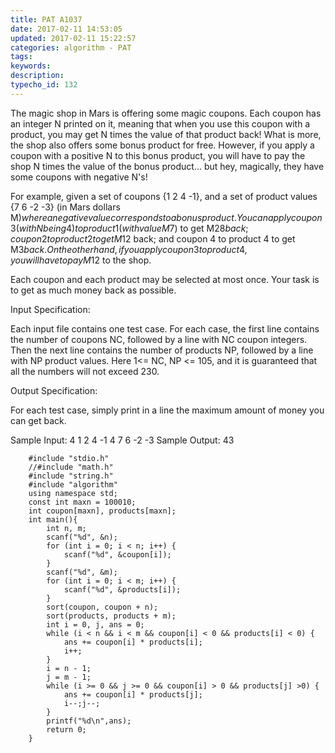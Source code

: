 ```yaml
---
title: PAT A1037
date: 2017-02-11 14:53:05
updated: 2017-02-11 15:22:57
categories: algorithm - PAT
tags: 
keywords:
description:
typecho_id: 132
---
```


The magic shop in Mars is offering some magic coupons. Each coupon has an integer N printed on it, meaning that when you use this coupon with a product, you may get N times the value of that product back! What is more, the shop also offers some bonus product for free. However, if you apply a coupon with a positive N to this bonus product, you will have to pay the shop N times the value of the bonus product... but hey, magically, they have some coupons with negative N's!

For example, given a set of coupons {1 2 4 -1}, and a set of product values {7 6 -2 -3} (in Mars dollars M$) where a negative value corresponds to a bonus product. You can apply coupon 3 (with N being 4) to product 1 (with value M$7) to get M$28 back; coupon 2 to product 2 to get M$12 back; and coupon 4 to product 4 to get M$3 back. On the other hand, if you apply coupon 3 to product 4, you will have to pay M$12 to the shop.

Each coupon and each product may be selected at most once. Your task is to get as much money back as possible.

Input Specification:

Each input file contains one test case. For each case, the first line contains the number of coupons NC, followed by a line with NC coupon integers. Then the next line contains the number of products NP, followed by a line with NP product values. Here 1<= NC, NP <= 105, and it is guaranteed that all the numbers will not exceed 230.

Output Specification:

For each test case, simply print in a line the maximum amount of money you can get back.

Sample Input:
4
1 2 4 -1
4
7 6 -2 -3
Sample Output:
43
```
    #include "stdio.h"
    //#include "math.h"
    #include "string.h"
    #include "algorithm"
    using namespace std;
    const int maxn = 100010;
    int coupon[maxn], products[maxn];
    int main(){
        int n, m;
        scanf("%d", &n);
        for (int i = 0; i < n; i++) {
            scanf("%d", &coupon[i]);
        }
        scanf("%d", &m);
        for (int i = 0; i < m; i++) {
            scanf("%d", &products[i]);
        }
        sort(coupon, coupon + n);
        sort(products, products + m);
        int i = 0, j, ans = 0;
        while (i < n && i < m && coupon[i] < 0 && products[i] < 0) {
            ans += coupon[i] * products[i];
            i++;
        }
        i = n - 1;
        j = m - 1;
        while (i >= 0 && j >= 0 && coupon[i] > 0 && products[j] >0) {
            ans += coupon[i] * products[j];
            i--;j--;
        }
        printf("%d\n",ans);
        return 0;
    }
```